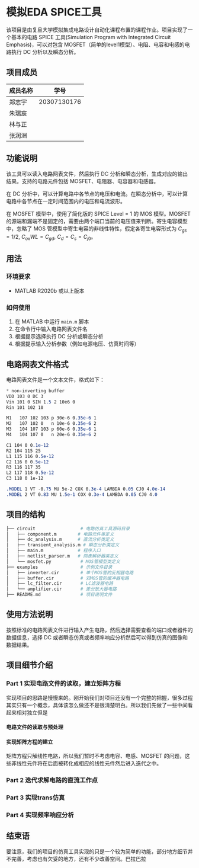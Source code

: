 # 模拟EDA SPICE工具

该项目是由复旦大学模拟集成电路设计自动化课程布置的课程作业。项目实现了一个基本的电路 SPICE 工具(Simulation Program with Integrated Circuit Emphasis)，可以对包含 MOSFET（简单的level1模型）、电阻、电容和电感的电路执行 DC 分析以及瞬态分析。

## 项目成员

| 成员名称 | 学号 |
| :----- | :---------: |
| 郑志宇 | 20307130176 |
| 朱瑞宸 |             |
| 林与正 |             |
| 张润洲 |             |

## 功能说明

该工具可以读入电路网表文件，然后执行 DC 分析和瞬态分析，生成对应的输出结果。支持的电路元件包括 MOSFET、电阻器、电容器和电感器。

在 DC 分析中，可以计算电路中各节点的电压和电流。在瞬态分析中，可以计算电路中各节点在一定时间范围内的电压和电流波形。

在 MOSFET 模型中，使用了简化版的 SPICE Level = 1 的 MOS 模型。MOSFET 的源端和漏端不是固定的，需要由两个端口当前的电压值来判断。寄生电容模型中，忽略了 MOS 管模型中寄生电容的非线性特性，假定各寄生电容形式为 $C_{gs}=1/2,~C_{ox}WL=C_{gd},~C_d=C_s=C_{j0}$。

## 用法

### 环境要求

- MATLAB R2020b 或以上版本

### 如何使用

1. 在 MATLAB 中运行 `main.m` 脚本
2. 在命令行中输入电路网表文件名
3. 根据提示选择执行 DC 分析或瞬态分析
4. 根据提示输入分析参数（例如电源电压、仿真时间等）

## 电路网表文件格式

电路网表文件是一个文本文件，格式如下：

```css
* non-inverting buffer
VDD 103 0 DC 3
Vin 101 0 SIN 1.5 2 10e6 0
Rin 101 102 10

M1   107 102 103 p 30e-6 0.35e-6 1
M2   107 102 0   n 10e-6 0.35e-6 2
M3   104 107 103 p 60e-6 0.35e-6 1
M4   104 107 0   n 20e-6 0.35e-6 2

C1 104 0 0.1e-12
R2 104 115 25
L1 115 116 0.5e-12
C2 116 0 0.5e-12
R3 116 117 35
L2 117 118 0.5e-12
C3 118 0 1e-12

.MODEL 1 VT -0.75 MU 5e-2 COX 0.3e-4 LAMBDA 0.05 CJ0 4.0e-14
.MODEL 2 VT 0.83 MU 1.5e-1 COX 0.3e-4 LAMBDA 0.05 CJ0 4.0
```

## 项目的结构

```bash
├── circuit                 # 电路仿真工具源码目录
│   ├── component.m        # 电路元件类定义
│   ├── dc_analysis.m      # 直流分析类定义
│   ├── transient_analysis.m # 瞬态分析类定义
│   ├── main.m             # 程序入口
│   ├── netlist_parser.m   # 网表解析器类定义
│   └── mosfet.py           # MOS管模型类定义
├── examples                # 示例文件目录
│   ├── inverter.cir        # 单个MOS管的反相器电路
│   ├── buffer.cir          # 双MOS管的缓冲器电路
│   ├── lc_filter.cir       # LC滤波器电路
│   └── amplifier.cir       # 差分放大器电路
├── README.md               # 项目说明文件
```

## 使用方法说明

按照标准的电路网表文件进行输入产生电路，然后选择需要查看的端口或者器件的数据信息，选择 DC 或者瞬态仿真或者频率响应分析然后可以得到仿真的图像和数据结果。

## 项目细节介绍

### Part 1 实现电路文件的读取，建立矩阵方程

实现项目的思路是慢慢来的。刚开始我们对项目还没有一个完整的把握，很多过程其实只有一个概念，具体该怎么做还不是很清楚明白。所以我们先做了一些中间看起来相对独立但是

#### 电路文件的读取与预处理

#### 实现矩阵方程的建立

矩阵方程只解线性电路，所以我们暂时不考虑电容、电感、MOSFET 的问题，这些非线性元件将在后面被转化成相应的线性元件然后进入迭代之中。

### Part 2 迭代求解电路的直流工作点

### Part 3 实现trans仿真

### Part 4 实现频率响应分析

## 结束语

要注意，我们的项目的仿真工具实现的只是一个较为简单的功能，部分地方细节并不完善，考虑也有欠妥的地方，还有不少改善空间。巴拉巴拉
